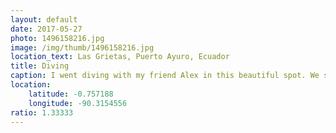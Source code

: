 ```yaml
---
layout: default
date: 2017-05-27
photo: 1496158216.jpg
image: /img/thumb/1496158216.jpg
location_text: Las Grietas, Puerto Ayuro, Ecuador
title: Diving
caption: I went diving with my friend Alex in this beautiful spot. We saw tons of middle size fishes and one giant hidding behind rocks,! Cheers mate :)
location:
    latitude: -0.757188
    longitude: -90.3154556
ratio: 1.33333
---
```

